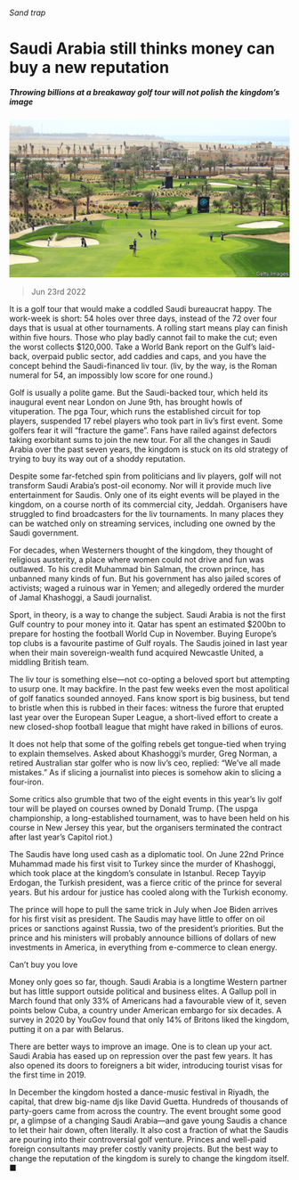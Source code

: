 ###### Sand trap

# Saudi Arabia still thinks money can buy a new reputation 

##### Throwing billions at a breakaway golf tour will not polish the kingdom’s image 

![image](images/20220625_MAP003.jpg) 

> Jun 23rd 2022 

It is a golf tour that would make a coddled Saudi bureaucrat happy. The work-week is short: 54 holes over three days, instead of the 72 over four days that is usual at other tournaments. A rolling start means play can finish within five hours. Those who play badly cannot fail to make the cut; even the worst collects $120,000. Take a World Bank report on the Gulf’s laid-back, overpaid public sector, add caddies and caps, and you have the concept behind the Saudi-financed liv tour. (liv, by the way, is the Roman numeral for 54, an impossibly low score for one round.)

Golf is usually a polite game. But the Saudi-backed tour, which held its inaugural event near London on June 9th, has brought howls of vituperation. The pga Tour, which runs the established circuit for top players, suspended 17 rebel players who took part in liv’s first event. Some golfers fear it will “fracture the game”. Fans have railed against defectors taking exorbitant sums to join the new tour. For all the changes in Saudi Arabia over the past seven years, the kingdom is stuck on its old strategy of trying to buy its way out of a shoddy reputation. 

Despite some far-fetched spin from politicians and liv players, golf will not transform Saudi Arabia’s post-oil economy. Nor will it provide much live entertainment for Saudis. Only one of its eight events will be played in the kingdom, on a course north of its commercial city, Jeddah. Organisers have struggled to find broadcasters for the liv tournaments. In many places they can be watched only on streaming services, including one owned by the Saudi government.

For decades, when Westerners thought of the kingdom, they thought of religious austerity, a place where women could not drive and fun was outlawed. To his credit Muhammad bin Salman, the crown prince, has unbanned many kinds of fun. But his government has also jailed scores of activists; waged a ruinous war in Yemen; and allegedly ordered the murder of Jamal Khashoggi, a Saudi journalist.

Sport, in theory, is a way to change the subject. Saudi Arabia is not the first Gulf country to pour money into it. Qatar has spent an estimated $200bn to prepare for hosting the football World Cup in November. Buying Europe’s top clubs is a favourite pastime of Gulf royals. The Saudis joined in last year when their main sovereign-wealth fund acquired Newcastle United, a middling British team.

The liv tour is something else—not co-opting a beloved sport but attempting to usurp one. It may backfire. In the past few weeks even the most apolitical of golf fanatics sounded annoyed. Fans know sport is big business, but tend to bristle when this is rubbed in their faces: witness the furore that erupted last year over the European Super League, a short-lived effort to create a new closed-shop football league that might have raked in billions of euros.

It does not help that some of the golfing rebels get tongue-tied when trying to explain themselves. Asked about Khashoggi’s murder, Greg Norman, a retired Australian star golfer who is now liv’s ceo, replied: “We’ve all made mistakes.” As if slicing a journalist into pieces is somehow akin to slicing a four-iron.

Some critics also grumble that two of the eight events in this year’s liv golf tour will be played on courses owned by Donald Trump. (The uspga championship, a long-established tournament, was to have been held on his course in New Jersey this year, but the organisers terminated the contract after last year’s Capitol riot.) 

The Saudis have long used cash as a diplomatic tool. On June 22nd Prince Muhammad made his first visit to Turkey since the murder of Khashoggi, which took place at the kingdom’s consulate in Istanbul. Recep Tayyip Erdogan, the Turkish president, was a fierce critic of the prince for several years. But his ardour for justice has cooled along with the Turkish economy.

The prince will hope to pull the same trick in July when Joe Biden arrives for his first visit as president. The Saudis may have little to offer on oil prices or sanctions against Russia, two of the president’s priorities. But the prince and his ministers will probably announce billions of dollars of new investments in America, in everything from e-commerce to clean energy.

Can’t buy you love

Money only goes so far, though. Saudi Arabia is a longtime Western partner but has little support outside political and business elites. A Gallup poll in March found that only 33% of Americans had a favourable view of it, seven points below Cuba, a country under American embargo for six decades. A survey in 2020 by YouGov found that only 14% of Britons liked the kingdom, putting it on a par with Belarus.

There are better ways to improve an image. One is to clean up your act. Saudi Arabia has eased up on repression over the past few years. It has also opened its doors to foreigners a bit wider, introducing tourist visas for the first time in 2019.

In December the kingdom hosted a dance-music festival in Riyadh, the capital, that drew big-name djs like David Guetta. Hundreds of thousands of party-goers came from across the country. The event brought some good pr, a glimpse of a changing Saudi Arabia—and gave young Saudis a chance to let their hair down, often literally. It also cost a fraction of what the Saudis are pouring into their controversial golf venture. Princes and well-paid foreign consultants may prefer costly vanity projects. But the best way to change the reputation of the kingdom is surely to change the kingdom itself. ■

